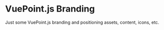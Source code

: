 # VuePoint.js Branding

Just some VuePoint.js branding and positioning assets, content, icons, etc.
